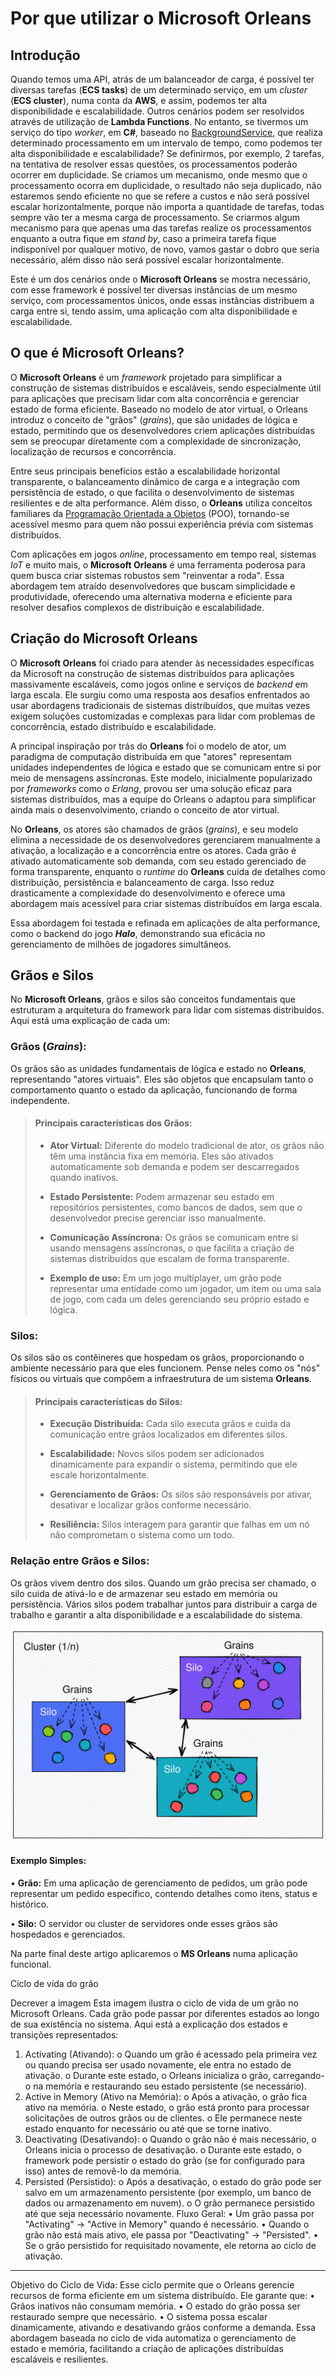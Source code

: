 # Por que utilizar o Microsoft Orleans

## Introdução

Quando temos uma API, atrás de um balanceador de carga, é possível ter diversas tarefas (**ECS tasks**) de um determinado serviço, em um *cluster* (**ECS cluster**), numa conta da **AWS**, e assim, podemos ter alta disponibilidade e escalabilidade. Outros cenários podem ser resolvidos através de utilização de **Lambda Functions**. No entanto, se tivermos um serviço do tipo *worker*, em **C#**, baseado no <a href="https://learn.microsoft.com/pt-br/dotnet/core/extensions/windows-service" target="_blank">BackgroundService</a>, que realiza determinado processamento em um intervalo de tempo, como podemos ter alta disponibilidade e escalabilidade? Se definirmos, por exemplo, 2 tarefas, na tentativa de resolver essas questões, os processamentos poderão ocorrer em duplicidade. Se criamos um mecanismo, onde mesmo que o processamento ocorra em duplicidade, o resultado não seja duplicado, não estaremos sendo eficiente no que se refere a custos e não será possível escalar horizontalmente, porque não importa a quantidade de tarefas, todas sempre vão ter a mesma carga de processamento. Se criarmos algum mecanismo para que apenas uma das tarefas realize os processamentos enquanto a outra fique em *stand by*, caso a primeira tarefa fique indisponível por qualquer motivo, de novo, vamos gastar o dobro que seria necessário, além disso não será possível escalar horizontalmente.

Este é um dos cenários onde o **Microsoft Orleans** se mostra necessário, com esse framework é possível ter diversas instâncias de um mesmo serviço, com processamentos únicos, onde essas instâncias distribuem a carga entre si, tendo assim, uma aplicação com alta disponibilidade e escalabilidade.

## O que é Microsoft Orleans?

O **Microsoft Orleans** é um *framework* projetado para simplificar a construção de sistemas distribuídos e escaláveis, sendo especialmente útil para aplicações que precisam lidar com alta concorrência e gerenciar estado de forma eficiente. Baseado no modelo de ator virtual, o Orleans introduz o conceito de "grãos" (*grains*), que são unidades de lógica e estado, permitindo que os desenvolvedores criem aplicações distribuídas sem se preocupar diretamente com a complexidade de sincronização, localização de recursos e concorrência.

Entre seus principais benefícios estão a escalabilidade horizontal transparente, o balanceamento dinâmico de carga e a integração com persistência de estado, o que facilita o desenvolvimento de sistemas resilientes e de alta performance. Além disso, o **Orleans** utiliza conceitos familiares da <a href="https://learn.microsoft.com/pt-br/dotnet/csharp/fundamentals/tutorials/oop" target="_blank">Programação Orientada a Objetos</a> (POO), tornando-se acessível mesmo para quem não possui experiência prévia com sistemas distribuídos.

Com aplicações em jogos *online*, processamento em tempo real, sistemas *IoT* e muito mais, o **Microsoft Orleans** é uma ferramenta poderosa para quem busca criar sistemas robustos sem "reinventar a roda". Essa abordagem tem atraído desenvolvedores que buscam simplicidade e produtividade, oferecendo uma alternativa moderna e eficiente para resolver desafios complexos de distribuição e escalabilidade.

## Criação do Microsoft Orleans

O **Microsoft Orleans** foi criado para atender às necessidades específicas da Microsoft na construção de sistemas distribuídos para aplicações massivamente escaláveis, como jogos online e serviços de *backend* em larga escala. Ele surgiu como uma resposta aos desafios enfrentados ao usar abordagens tradicionais de sistemas distribuídos, que muitas vezes exigem soluções customizadas e complexas para lidar com problemas de concorrência, estado distribuído e escalabilidade.

A principal inspiração por trás do **Orleans** foi o modelo de ator, um paradigma de computação distribuída em que "atores" representam unidades independentes de lógica e estado que se comunicam entre si por meio de mensagens assíncronas. Este modelo, inicialmente popularizado por *frameworks* como o *Erlang*, provou ser uma solução eficaz para sistemas distribuídos, mas a equipe do Orleans o adaptou para simplificar ainda mais o desenvolvimento, criando o conceito de ator virtual.

No **Orleans**, os atores são chamados de grãos (*grains*), e seu modelo elimina a necessidade de os desenvolvedores gerenciarem manualmente a ativação, a localização e a concorrência entre os atores. Cada grão é ativado automaticamente sob demanda, com seu estado gerenciado de forma transparente, enquanto o *runtime* do **Orleans** cuida de detalhes como distribuição, persistência e balanceamento de carga. Isso reduz drasticamente a complexidade do desenvolvimento e oferece uma abordagem mais acessível para criar sistemas distribuídos em larga escala.

Essa abordagem foi testada e refinada em aplicações de alta performance, como o backend do jogo ***Halo***, demonstrando sua eficácia no gerenciamento de milhões de jogadores simultâneos.

## Grãos e Silos

No **Microsoft Orleans**, grãos e silos são conceitos fundamentais que estruturam a arquitetura do framework para lidar com sistemas distribuídos. Aqui está uma explicação de cada um:

### Grãos (*Grains*):

Os grãos são as unidades fundamentais de lógica e estado no **Orleans**, representando "atores virtuais". Eles são objetos que encapsulam tanto o comportamento quanto o estado da aplicação, funcionando de forma independente.

> #### Principais características dos Grãos:
>
> - **Ator Virtual:** Diferente do modelo tradicional de ator, os grãos não têm uma instância fixa em memória. Eles são ativados automaticamente sob demanda e podem ser descarregados quando inativos.
>   
> - **Estado Persistente:** Podem armazenar seu estado em repositórios persistentes, como bancos de dados, sem que o desenvolvedor precise gerenciar isso manualmente.
>   
> - **Comunicação Assíncrona:** Os grãos se comunicam entre si usando mensagens assíncronas, o que facilita a criação de sistemas distribuídos que escalam de forma transparente.
>   
> - **Exemplo de uso:** Em um jogo multiplayer, um grão pode representar uma entidade como um jogador, um item ou uma sala de jogo, com cada um deles gerenciando seu próprio estado e lógica.
>   

### Silos:

Os silos são os contêineres que hospedam os grãos, proporcionando o ambiente necessário para que eles funcionem. Pense neles como os "nós" físicos ou virtuais que compõem a infraestrutura de um sistema **Orleans**.

> #### Principais características do Silos: 
>
> - **Execução Distribuída:** Cada silo executa grãos e cuida da comunicação entre grãos localizados em diferentes silos.
>   
> - **Escalabilidade:** Novos silos podem ser adicionados dinamicamente para expandir o sistema, permitindo que ele escale horizontalmente.
>
> - **Gerenciamento de Grãos:** Os silos são responsáveis por ativar, desativar e localizar grãos conforme necessário.
>
>  - **Resiliência:** Silos interagem para garantir que falhas em um nó não comprometam o sistema como um todo.

### Relação entre Grãos e Silos:

Os grãos vivem dentro dos silos. Quando um grão precisa ser chamado, o silo cuida de ativá-lo e de armazenar seu estado em memória ou persistência. Vários silos podem trabalhar juntos para distribuir a carga de trabalho e garantir a alta disponibilidade e a escalabilidade do sistema.

![Cluster com silos (hosts) e grãos](./img/cluster-silo-grain-relationship.svg "Cluster com silos (hosts) e grãos")

#### Exemplo Simples:

•	**Grão:** Em uma aplicação de gerenciamento de pedidos, um grão pode representar um pedido específico, contendo detalhes como itens, status e histórico.

•	**Silo:** O servidor ou cluster de servidores onde esses grãos são hospedados e gerenciados.

Na parte final deste artigo aplicaremos o **MS Orleans** numa aplicação funcional.

Ciclo de vida do grão
 
Decrever a imagem
Esta imagem ilustra o ciclo de vida de um grão no Microsoft Orleans. Cada grão pode passar por diferentes estados ao longo de sua existência no sistema. Aqui está a explicação dos estados e transições representados:
1.	Activating (Ativando):
o	Quando um grão é acessado pela primeira vez ou quando precisa ser usado novamente, ele entra no estado de ativação.
o	Durante este estado, o Orleans inicializa o grão, carregando-o na memória e restaurando seu estado persistente (se necessário).
2.	Active in Memory (Ativo na Memória):
o	Após a ativação, o grão fica ativo na memória.
o	Neste estado, o grão está pronto para processar solicitações de outros grãos ou de clientes.
o	Ele permanece neste estado enquanto for necessário ou até que se torne inativo.
3.	Deactivating (Desativando):
o	Quando o grão não é mais necessário, o Orleans inicia o processo de desativação.
o	Durante este estado, o framework pode persistir o estado do grão (se for configurado para isso) antes de removê-lo da memória.
4.	Persisted (Persistido):
o	Após a desativação, o estado do grão pode ser salvo em um armazenamento persistente (por exemplo, um banco de dados ou armazenamento em nuvem).
o	O grão permanece persistido até que seja necessário novamente.
Fluxo Geral:
•	Um grão passa por "Activating" → "Active in Memory" quando é necessário.
•	Quando o grão não está mais ativo, ele passa por "Deactivating" → "Persisted".
•	Se o grão persistido for requisitado novamente, ele retorna ao ciclo de ativação.
________________________________________
Objetivo do Ciclo de Vida:
Esse ciclo permite que o Orleans gerencie recursos de forma eficiente em um sistema distribuído. Ele garante que:
•	Grãos inativos não consumam memória.
•	O estado do grão possa ser restaurado sempre que necessário.
•	O sistema possa escalar dinamicamente, ativando e desativando grãos conforme a demanda.
Essa abordagem baseada no ciclo de vida automatiza o gerenciamento de estado e memória, facilitando a criação de aplicações distribuídas escaláveis e resilientes.


